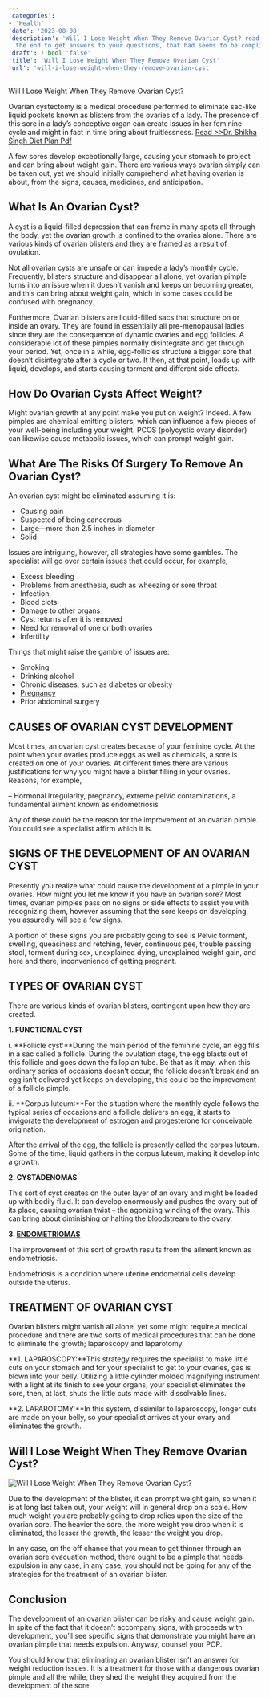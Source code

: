 ```yaml
---
'categories':
- 'Health'
'date': '2023-08-08'
'description': 'Will I Lose Weight When They Remove Ovarian Cyst? read this post to
  the end to get answers to your questions, that had seems to be complicated'
'draft': !!bool 'false'
'title': 'Will I Lose Weight When They Remove Ovarian Cyst'
'url': 'will-i-lose-weight-when-they-remove-ovarian-cyst'
---
```

 


Will I Lose Weight When They Remove Ovarian Cyst?


Ovarian cystectomy is a medical procedure performed to eliminate sac-like liquid pockets known as blisters from the ovaries of a lady. The presence of this sore in a lady’s conceptive organ can create issues in her feminine cycle and might in fact in time bring about fruitlessness. [Read >>Dr. Shikha Singh Diet Plan Pdf](https://vitalmayfair.com/dr-shikha-singh-diet-plan-pdf/)


A few sores develop exceptionally large, causing your stomach to project and can bring about weight gain. There are various ways ovarian simply can be taken out, yet we should initially comprehend what having ovarian is about, from the signs, causes, medicines, and anticipation.


What Is An Ovarian Cyst?
------------------------


A cyst is a liquid-filled depression that can frame in many spots all through the body, yet the ovarian growth is confined to the ovaries alone. There are various kinds of ovarian blisters and they are framed as a result of ovulation.


Not all ovarian cysts are unsafe or can impede a lady’s monthly cycle. Frequently, blisters structure and disappear all alone, yet ovarian pimple turns into an issue when it doesn’t vanish and keeps on becoming greater, and this can bring about weight gain, which in some cases could be confused with pregnancy.


Furthermore, Ovarian blisters are liquid-filled sacs that structure on or inside an ovary. They are found in essentially all pre-menopausal ladies since they are the consequence of dynamic ovaries and egg follicles. A considerable lot of these pimples normally disintegrate and get through your period. Yet, once in a while, egg-follicles structure a bigger sore that doesn’t disintegrate after a cycle or two. It then, at that point, loads up with liquid, develops, and starts causing torment and different side effects.


How Do Ovarian Cysts Affect Weight?
-----------------------------------


Might ovarian growth at any point make you put on weight? Indeed. A few pimples are chemical emitting blisters, which can influence a few pieces of your well-being including your weight. PCOS (polycystic ovary disorder) can likewise cause metabolic issues, which can prompt weight gain.


What Are The Risks Of Surgery To Remove An Ovarian Cyst?
--------------------------------------------------------


An ovarian cyst might be eliminated assuming it is:


* Causing pain
* Suspected of being cancerous
* Large—more than 2.5 inches in diameter
* Solid


Issues are intriguing, however, all strategies have some gambles. The specialist will go over certain issues that could occur, for example,


* Excess bleeding
* Problems from anesthesia, such as wheezing or sore throat
* Infection
* Blood clots
* Damage to other organs
* Cyst returns after it is removed
* Need for removal of one or both ovaries
* Infertility


Things that might raise the gamble of issues are:


* Smoking
* Drinking alcohol
* Chronic diseases, such as diabetes or obesity
* [Pregnancy](https://vitalmayfair.com/is-yakult-healthy-for-pregnant-women/)
* Prior abdominal surgery


CAUSES OF OVARIAN CYST DEVELOPMENT
----------------------------------


Most times, an ovarian cyst creates because of your feminine cycle. At the point when your ovaries produce eggs as well as chemicals, a sore is created on one of your ovaries. At different times there are various justifications for why you might have a blister filling in your ovaries. Reasons, for example,


– Hormonal irregularity, pregnancy, extreme pelvic contaminations, a fundamental ailment known as endometriosis  

Any of these could be the reason for the improvement of an ovarian pimple. You could see a specialist affirm which it is.


SIGNS OF THE DEVELOPMENT OF AN OVARIAN CYST
-------------------------------------------


Presently you realize what could cause the development of a pimple in your ovaries. How might you let me know if you have an ovarian sore? Most times, ovarian pimples pass on no signs or side effects to assist you with recognizing them, however assuming that the sore keeps on developing, you assuredly will see a few signs.


A portion of these signs you are probably going to see is Pelvic torment, swelling, queasiness and retching, fever, continuous pee, trouble passing stool, torment during sex, unexplained dying, unexplained weight gain, and here and there, inconvenience of getting pregnant.


TYPES OF OVARIAN CYST
---------------------


There are various kinds of ovarian blisters, contingent upon how they are created.


**1. FUNCTIONAL CYST**


i. **Follicle cyst:**During the main period of the feminine cycle, an egg fills in a sac called a follicle. During the ovulation stage, the egg blasts out of this follicle and goes down the fallopian tube. Be that as it may, when this ordinary series of occasions doesn’t occur, the follicle doesn’t break and an egg isn’t delivered yet keeps on developing, this could be the improvement of a follicle pimple.


ii. **Corpus luteum:**For the situation where the monthly cycle follows the typical series of occasions and a follicle delivers an egg, it starts to invigorate the development of estrogen and progesterone for conceivable origination.  

After the arrival of the egg, the follicle is presently called the corpus luteum. Some of the time, liquid gathers in the corpus luteum, making it develop into a growth.


**2. CYSTADENOMAS**


This sort of cyst creates on the outer layer of an ovary and might be loaded up with bodily fluid. It can develop enormously and pushes the ovary out of its place, causing ovarian twist – the agonizing winding of the ovary. This can bring about diminishing or halting the bloodstream to the ovary.


**3. [ENDOMETRIOMAS](https://vitalmayfair.com/a-and-j-behavioral-health/)**


The improvement of this sort of growth results from the ailment known as endometriosis.  

Endometriosis is a condition where uterine endometrial cells develop outside the uterus.


**TREATMENT OF OVARIAN CYST**
-----------------------------


Ovarian blisters might vanish all alone, yet some might require a medical procedure and there are two sorts of medical procedures that can be done to eliminate the growth; laparoscopy and laparotomy.


**1. LAPAROSCOPY:**This strategy requires the specialist to make little cuts on your stomach and for your specialist to get to your ovaries, gas is blown into your belly. Utilizing a little cylinder molded magnifying instrument with a light at its finish to see your organs, your specialist eliminates the sore, then, at last, shuts the little cuts made with dissolvable lines.


**2. LAPAROTOMY:**In this system, dissimilar to laparoscopy, longer cuts are made on your belly, so your specialist arrives at your ovary and eliminates the growth.


Will I Lose Weight When They Remove Ovarian Cyst?
-------------------------------------------------


![Will I Lose Weight When They Remove Ovarian Cyst?](https://i0.wp.com/images.pexels.com/photos/6551494/pexels-photo-6551494.jpeg?resize=346%2C519&ssl=1)


Due to the development of the blister, it can prompt weight gain, so when it is at long last taken out, your weight will in general drop on a scale. How much weight you are probably going to drop relies upon the size of the ovarian sore. The heavier the sore, the more weight you drop when it is eliminated, the lesser the growth, the lesser the weight you drop.


In any case, on the off chance that you mean to get thinner through an ovarian sore evacuation method, there ought to be a pimple that needs expulsion in any case, in any case, you should not be going for any of the strategies for the treatment of an ovarian blister.


Conclusion
----------


The development of an ovarian blister can be risky and cause weight gain. In spite of the fact that it doesn’t accompany signs, with proceeds with development, you’ll see specific signs that demonstrate you might have an ovarian pimple that needs expulsion. Anyway, counsel your PCP.  

You should know that eliminating an ovarian blister isn’t an answer for weight reduction issues. It is a treatment for those with a dangerous ovarian pimple and all the while, they shed the weight they acquired from the development of the sore.


 


 


 


 


 


